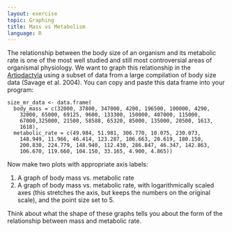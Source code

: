 ```yaml
---
layout: exercise
topic: Graphing
title: Mass vs Metabolism
language: R
---
```


The relationship between the body size of an organism and its metabolic
rate is one of the most well studied and still most controversial areas
of organismal physiology. We want to graph this relationship in the
[Artiodactyla](http://en.wikipedia.org/wiki/Even-toed_ungulate) using a
subset of data from a large compilation of body size data (Savage et al.
2004). You can copy and paste this data frame into your program:

```
size_mr_data <- data.frame(
  body_mass = c(32000, 37800, 347000, 4200, 196500, 100000, 4290, 
    32000, 65000, 69125, 9600, 133300, 150000, 407000, 115000, 
    67000,325000, 21500, 58588, 65320, 85000, 135000, 20500, 1613,
    1618),
  metabolic_rate = c(49.984, 51.981, 306.770, 10.075, 230.073, 
    148.949, 11.966, 46.414, 123.287, 106.663, 20.619, 180.150, 
    200.830, 224.779, 148.940, 112.430, 286.847, 46.347, 142.863, 
    106.670, 119.660, 104.150, 33.165, 4.900, 4.865))
```

Now make two plots with appropriate axis labels:

1.  A graph of body mass vs. metabolic rate
3.  A graph of body mass vs. metabolic rate, with logarithmically scaled axes
    (this stretches the axis, but keeps the numbers on the original scale), and
    the point size set to 5.

Think about what the shape of these graphs tells you about the form of
the relationship between mass and metabolic rate.
